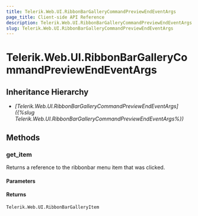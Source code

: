 ```yaml
---
title: Telerik.Web.UI.RibbonBarGalleryCommandPreviewEndEventArgs
page_title: Client-side API Reference
description: Telerik.Web.UI.RibbonBarGalleryCommandPreviewEndEventArgs
slug: Telerik.Web.UI.RibbonBarGalleryCommandPreviewEndEventArgs
---
```


# Telerik.Web.UI.RibbonBarGalleryCommandPreviewEndEventArgs

## Inheritance Hierarchy

* *[Telerik.Web.UI.RibbonBarGalleryCommandPreviewEndEventArgs]({%slug Telerik.Web.UI.RibbonBarGalleryCommandPreviewEndEventArgs%})*

## Methods

### get_item 

Returns a reference to the ribbonbar menu item that was clicked.

#### Parameters

#### Returns

`Telerik.Web.UI.RibbonBarGalleryItem` 